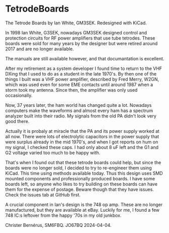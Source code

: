# TetrodeBoards
The Tetrode Boards by Ian White, GM3SEK. Redesigned with KiCad.

In 1998 Ian White, G3SEK, nowadays GM3SEK designed control and protection circuits for RF power amplifiers
that use tube tetrodes. These boards were sold for many years by the designer but were retired around 2017
and are no longer available.

The manuals are still available however, and that documantation is excellent. 

After my retirement as a system developer I found time to return to the VHF DXing that I used to do as a 
student in the late 1970's.
By then one of the things I built was a VHF power amplifier, described by Fred Merry, W2GN, which was used
even for some EME contacts until around 1987 when a storm took my antenna. Since then, the amplifier was
only used occasionally.

Now, 37 years later, the ham world has changed quite a lot. Nowadays computers make the waveforms and almost
every ham has a spectrum analyzer built into their radio. My signals from the old PA didn't look very good there.

Actually it is probaly at miracle that the PA and its power supply worked at all now. There were lots of electrolytic
capacitors in the power supply that were surplus already in the mid 1970's, and when I got reports on hum on my
signal, I checked these caps. I had only about 8 uF left and the G1 and G2 voltage varied too much to be happy with.

That's when I found out that these tetrode boards could help, but since the boards were no longer sold, I decided
to try to re-engineer them using KiCad. This time using methods available today. Thus this design uses SMD mounted
components and professionally produced boards. I have some boards left, so anyone who likes to try building on these
boards can have them for the expense of postage. Beware though that they have issues. Check the issues tab at GitHub first.

A crucial component in Ian's design is the 748 op amp. 
These are no longer manufactured, but they are available at eBay.
Luckily for me, I found a few 748 IC:s leftover from the happy '70s in my old junkbox. 

Christer Bernérus, SM6FBQ. 
JO67BQ 2024-04-04.
